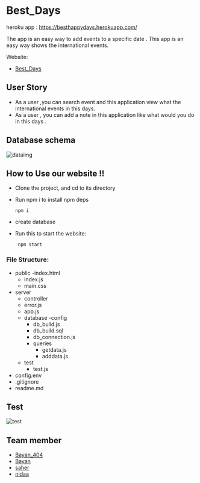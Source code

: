# Best_Days

heroku app : https://besthappydays.herokuapp.com/ 


The app is an easy way to add events to a specific date .
This app is an easy way shows the international events.

Website:
- [Best_Days](https://bestdays.herokuapp.com/)

## User Story 
- As a user ,you can search event and this application view  what  the international events in this days.
- As a user , you can  add  a note in this application like what would you do in this days .


## Database schema 
![dataimg](https://user-images.githubusercontent.com/56642598/75329651-a4172c00-5888-11ea-8926-9b6ad8b91722.png)


## How to Use our website !! 
 - Clone the project, and cd to its directory
 - Run npm i to install npm deps 
 
       npm i
           
- create database 
- Run this to start the website:
 
       npm start
  

 ### File Structure: 
  - public 
      -index.html
      - index.js
      - main.css
  - server
    - controller
    - error.js
    - app.js
    - database
     -config
      - db_bulid.js
      - db_build.sql
      - db_connection.js
      - queries
        - getdata.js
        - adddata.js
    - test
      - test.js
  - config.env
  - .gitignore
  - readme.md
  
  ## Test
 ![test](https://user-images.githubusercontent.com/56642598/75345571-a471f000-58a5-11ea-87ff-2de84c02f43d.png)

## Team member 
- [Bayan_404](https://github.com/bayan-404)
- [Bayan](https://github.com/bayanseder)
- [saher](https://github.com/SaharFroukh)
- [nidaa](https://github.com/nidaa-awawdeh)
